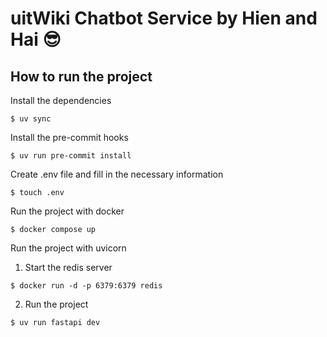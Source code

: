 # uitWiki Chatbot Service by Hien and Hai 😎

## How to run the project
Install the dependencies
```console
$ uv sync
```

Install the pre-commit hooks
```console
$ uv run pre-commit install
```

Create .env file and fill in the necessary information
```console
$ touch .env
```

Run the project with docker
```console
$ docker compose up
```
Run the project with uvicorn
1. Start the redis server
```console
$ docker run -d -p 6379:6379 redis
```
2. Run the project
```console
$ uv run fastapi dev
```